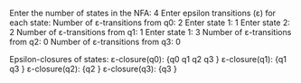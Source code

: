 Enter the number of states in the NFA: 4
Enter epsilon transitions (ε) for each state:
Number of ε-transitions from q0: 2
Enter state 1: 1
Enter state 2: 2
Number of ε-transitions from q1: 1
Enter state 1: 3
Number of ε-transitions from q2: 0
Number of ε-transitions from q3: 0

Epsilon-closures of states:
ε-closure(q0): {q0 q1 q2 q3 }
ε-closure(q1): {q1 q3 }
ε-closure(q2): {q2 }
ε-closure(q3): {q3 }